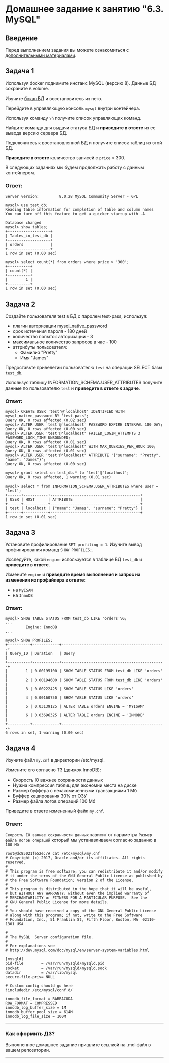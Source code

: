 # Домашнее задание к занятию "6.3. MySQL"

## Введение

Перед выполнением задания вы можете ознакомиться с 
[дополнительными материалами](https://github.com/netology-code/virt-homeworks/tree/master/additional/README.md).

## Задача 1

Используя docker поднимите инстанс MySQL (версию 8). Данные БД сохраните в volume.

Изучите [бэкап БД](https://github.com/netology-code/virt-homeworks/tree/master/06-db-03-mysql/test_data) и 
восстановитесь из него.

Перейдите в управляющую консоль `mysql` внутри контейнера.

Используя команду `\h` получите список управляющих команд.

Найдите команду для выдачи статуса БД и **приведите в ответе** из ее вывода версию сервера БД.

Подключитесь к восстановленной БД и получите список таблиц из этой БД.

**Приведите в ответе** количество записей с `price` > 300.

В следующих заданиях мы будем продолжать работу с данным контейнером.

### Ответ:
```
Server version:         8.0.28 MySQL Community Server - GPL
```
```
mysql> use test_db;
Reading table information for completion of table and column names
You can turn off this feature to get a quicker startup with -A

Database changed
mysql> show tables;
+-------------------+
| Tables_in_test_db |
+-------------------+
| orders            |
+-------------------+
1 row in set (0.00 sec)

mysql> select count(*) from orders where price > '300';
+----------+
| count(*) |
+----------+
|        1 |
+----------+
1 row in set (0.00 sec)
```

## Задача 2

Создайте пользователя test в БД c паролем test-pass, используя:
- плагин авторизации mysql_native_password
- срок истечения пароля - 180 дней 
- количество попыток авторизации - 3 
- максимальное количество запросов в час - 100
- аттрибуты пользователя:
    - Фамилия "Pretty"
    - Имя "James"

Предоставьте привелегии пользователю `test` на операции SELECT базы `test_db`.
    
Используя таблицу INFORMATION_SCHEMA.USER_ATTRIBUTES получите данные по пользователю `test` и 
**приведите в ответе к задаче**.

### Ответ:
```
mysql> CREATE USER 'test'@'localhost' IDENTIFIED WITH mysql_native_password BY 'test-pass';
Query OK, 0 rows affected (0.02 sec)
mysql> ALTER USER `test`@`localhost` PASSWORD EXPIRE INTERVAL 180 DAY;
Query OK, 0 rows affected (0.00 sec)
mysql> ALTER USER 'test'@'localhost' FAILED_LOGIN_ATTEMPTS 3 PASSWORD_LOCK_TIME UNBOUNDED;
Query OK, 0 rows affected (0.01 sec)
mysql> ALTER USER 'test'@'localhost' WITH MAX_QUERIES_PER_HOUR 100;
Query OK, 0 rows affected (0.01 sec)
mysql> ALTER USER 'test'@'localhost' ATTRIBUTE '{"surname": "Pretty", "name": "James"}';
Query OK, 0 rows affected (0.00 sec)
```
```
mysql> grant select on test_db.* to 'test'@'localhost';
Query OK, 0 rows affected, 1 warning (0.01 sec)

```
```
mysql> select * from INFORMATION_SCHEMA.USER_ATTRIBUTES where user = 'test';
+------+-----------+----------------------------------------+
| USER | HOST      | ATTRIBUTE                              |
+------+-----------+----------------------------------------+
| test | localhost | {"name": "James", "surname": "Pretty"} |
+------+-----------+----------------------------------------+
1 row in set (0.01 sec)
```

## Задача 3

Установите профилирование `SET profiling = 1`.
Изучите вывод профилирования команд `SHOW PROFILES;`.

Исследуйте, какой `engine` используется в таблице БД `test_db` и **приведите в ответе**.

Измените `engine` и **приведите время выполнения и запрос на изменения из профайлера в ответе**:
- на `MyISAM`
- на `InnoDB`

### Ответ:
```
mysql> SHOW TABLE STATUS FROM test_db LIKE 'orders'\G;
...
         Engine: InnoDB
...
```
```
mysql> SHOW PROFILES;
+----------+------------+----------------------------------------------+
| Query_ID | Duration   | Query                                        |
+----------+------------+----------------------------------------------+
|        1 | 0.00195100 | SHOW TABLE STATUS FROM test_db LIKE 'orders' |
|        2 | 0.00194600 | SHOW TABLE STATUS FROM test_db LIKE 'orders' |
|        3 | 0.00222425 | SHOW TABLE STATUS LIKE 'orders'              |
|        4 | 0.00160750 | SHOW TABLE STATUS LIKE 'orders'              |
|        5 | 0.03139125 | ALTER TABLE orders ENGINE = 'MYISAM'         |
|        6 | 0.03696325 | ALTER TABLE orders ENGINE = 'INNODB'         |
+----------+------------+----------------------------------------------+
6 rows in set, 1 warning (0.00 sec)
```
## Задача 4 

Изучите файл `my.cnf` в директории /etc/mysql.

Измените его согласно ТЗ (движок InnoDB):
- Скорость IO важнее сохранности данных
- Нужна компрессия таблиц для экономии места на диске
- Размер буффера с незакомиченными транзакциями 1 Мб
- Буффер кеширования 30% от ОЗУ
- Размер файла логов операций 100 Мб

Приведите в ответе измененный файл `my.cnf`.

### Ответ:
`Скорость IO важнее сохранности данных` зависит от параметра `Размер файла логов операций` который мы устанавливаем согласно заданию в `100 Мб`

```
root@dc85021fe52e:/# cat /etc/mysql/my.cnf
# Copyright (c) 2017, Oracle and/or its affiliates. All rights reserved.
#
# This program is free software; you can redistribute it and/or modify
# it under the terms of the GNU General Public License as published by
# the Free Software Foundation; version 2 of the License.
#
# This program is distributed in the hope that it will be useful,
# but WITHOUT ANY WARRANTY; without even the implied warranty of
# MERCHANTABILITY or FITNESS FOR A PARTICULAR PURPOSE.  See the
# GNU General Public License for more details.
#
# You should have received a copy of the GNU General Public License
# along with this program; if not, write to the Free Software
# Foundation, Inc., 51 Franklin St, Fifth Floor, Boston, MA  02110-1301 USA

#
# The MySQL  Server configuration file.
#
# For explanations see
# http://dev.mysql.com/doc/mysql/en/server-system-variables.html

[mysqld]
pid-file        = /var/run/mysqld/mysqld.pid
socket          = /var/run/mysqld/mysqld.sock
datadir         = /var/lib/mysql
secure-file-priv= NULL

# Custom config should go here
!includedir /etc/mysql/conf.d/

innodb_file_format = BARRACUDA
ROW_FORMAT = COMPRESSED
innodb_log_buffer_size = 1M
innodb_buffer_pool_size = 614M
innodb_log_file_size = 100M
```

---

### Как оформить ДЗ?

Выполненное домашнее задание пришлите ссылкой на .md-файл в вашем репозитории.

---